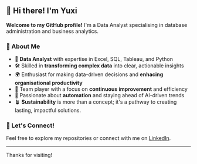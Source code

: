 ## 👋 Hi there! I'm Yuxi

<!--
**Yuxi-Cn/Yuxi-Cn** is a ✨ _special_ ✨ repository because its `README.md` (this file) appears on your GitHub profile.

Here are some ideas to get you started:

- 🔭 I’m currently working on ...
- 🌱 I’m currently learning ...
- 👯 I’m looking to collaborate on ...
- 🤔 I’m looking for help with ...
- 💬 Ask me about ...
- 📫 How to reach me: ...
- 😄 Pronouns: ...
- ⚡ Fun fact: ...
-->



**Welcome to my GitHub profile!** I'm a Data Analyst specialising in database administration and business analytics.

### 🌱 About Me
- 💼 **Data Analyst** with expertise in Excel, SQL, Tableau, and Python
- 🛠 Skilled in **transforming complex data** into clear, actionable insights
- 🌍 Enthusiast for making data-driven decisions and **enhacing organisational productivity**
- 🤝 Team player with a focus on **continuous improvement** and efficiency
- 🚀 Passionate about **automation** and staying ahead of AI-driven trends
- 🪴 **Sustainability** is more than a concept; it's a pathway to creating lasting, impactful solutions.

### 💬 Let's Connect!
Feel free to explore my repositories or connect with me on [LinkedIn](https://www.linkedin.com/in/yuxi-c-3a5b77252/). 

---

Thanks for visiting! 
